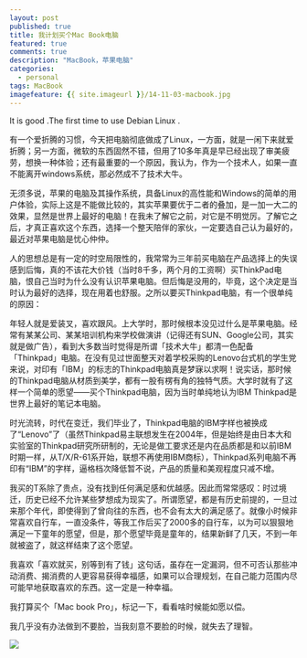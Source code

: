 ```yaml
---
layout: post
published: true
title: 我计划买个Mac Book电脑
featured: true
comments: true
description: "MacBook，苹果电脑"
categories: 
  - personal
tags: MacBook
imagefeature: {{ site.imageurl }}/14-11-03-macbook.jpg
---
```


It is good .The first time to use Debian Linux .

有一个爱折腾的习惯，今天把电脑彻底做成了Linux，一方面，就是一闲下来就爱折腾；另一方面，微软的东西固然不错，但用了10多年真是早已经出现了审美疲劳，想换一种体验；还有最重要的一个原因，我认为，作为一个技术人，如果一直不能离开windows系统，那必然成不了技术大牛。

无须多说，苹果的电脑及其操作系统，具备Linux的高性能和Windows的简单的用户体验，实际上这是不能做比较的，其实苹果要优于二者的叠加，是一加一大二的效果，显然是世界上最好的电脑！在我未了解它之前，对它是不明觉厉。了解它之后，才真正喜欢这个东西，选择一个整天陪伴的家伙，一定要选自己认为最好的，最近对苹果电脑是忧心仲仲。

人的思想总是有一定的时空局限性的，我常常为三年前买电脑在产品选择上的失误感到后悔，真的不该花大价钱（当时8千多，两个月的工资啊）买ThinkPad电脑，恨自己当时为什么没有认识苹果电脑。但后悔是没用的，毕竟，这个决定是当时认为最好的选择，现在用着也舒服。之所以要买Thinkpad电脑，有一个很单纯的原因：

年轻人就是爱装叉，喜欢跟风。上大学时，那时候根本没见过什么是苹果电脑。经常有某某公司、某某培训机构来学校做演讲（记得还有SUN、Google公司，其实就是做广告），看到大多数当时觉得是所谓「技术大牛」都清一色配备「Thinkpad」电脑。在没有见过世面整天对着学校采购的Lenovo台式机的学生党来说，对印有「IBM」的标志的Thinkpad电脑真是梦寐以求啊！说实话，那时候的Thinkpad电脑从材质到美学，都有一股有楞有角的独特气质。大学时就有了这样一个简单的愿望——买个Thinkpad电脑，因为当时单纯地认为IBM Thinkpad是世界上最好的笔记本电脑。

时光流转，时代在变迁，我们毕业了，Thinkpad电脑的IBM字样也被换成了“Lenovo”了（虽然Thinkpad易主联想发生在2004年，但是始终是由日本大和实验室的Thinkpad研究所研制的，无论是做工要求还是内在品质都是和以前IBM时期一样，从T/X/R-61系开始，联想不再使用IBM商标），Thinkpad系列电脑不再印有“IBM”的字样，逼格档次降低暂不说，产品的质量和美观程度只减不增。

我买的T系除了贵点，没有找到任何满足感和优越感。因此而常常感叹：时过境迁，历史已经不允许某些梦想成为现实了。所谓愿望，都是有历史前提的，一旦过来那个年代，即使得到了曾向往的东西，也不会有太大的满足感了。就像小时候非常喜欢自行车，一直没条件，等我工作后买了2000多的自行车，以为可以狠狠地满足一下童年的愿望，但是，那个愿望毕竟是童年的，结果新鲜了几天，不到一年就被盗了，就这样结束了这个愿望。

我喜欢「喜欢就买，别等到有了钱」这句话，虽存在一定漏洞，但不可否认那些冲动消费、揭消费的人更容易获得幸福感，如果可以合理规划，在自己能力范围内尽可能早地获取喜欢的东西。这一定是一种幸福。

我打算买个「Mac book Pro」，标记一下，看看啥时候能如愿以偿。

我几乎没有办法做到不要脸，当我刻意不要脸的时候，就失去了理智。

<img src="{{ site.imageurl }}/14-11-03-macbook-2.jpg" />
